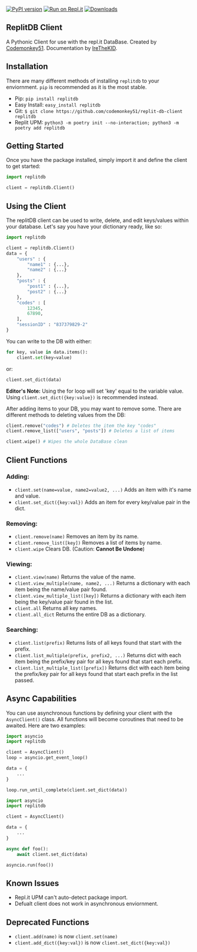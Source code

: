 [![PyPI version](https://badge.fury.io/py/replitdb.svg)](https://pypi.org/project/replitdb) [![Run on Repl.it](https://repl.it/badge/github/codemonkey51/replit-db-client)](https://repl.it/github/codemonkey51/replit-db-client) [![Downloads](https://pepy.tech/badge/replitdb/week)](https://pepy.tech/project/replitdb)

## ReplitDB Client
A Pythonic Client for use with the repl.it DataBase. Created by [Codemonkey51](https://repl.it/@codemonkey51). Documentation by [IreTheKID](https://repl.it/@irethekid).

## Installation
There are many different methods of installing `replitdb` to your enviornment. `pip` is recommended as it is the most stable.

+ Pip: `pip install replitdb`
+ Easy Install: `easy_install replitdb`
+ Git: `$ git clone https://github.com/codemonkey51/replit-db-client replitdb`
+ Replit UPM: `python3 -m poetry init --no-interaction;
python3 -m poetry add replitdb`

## Getting Started
Once you have the package installed, simply import it and define the client to get started:
```py
import replitdb

client = replitdb.Client()
```

## Using the Client
The replitDB client can be used to write, delete, and edit keys/values within your database. Let's say you have your dictionary ready, like so:
```py
import replitdb

client = replitdb.Client()
data = {
	"users" : {
		"name1" : {...},
		"name2" : {...}
	},
	"posts" : {
		"post1" : {...},
		"post2" : {...}
	},
	"codes" : [
		12345,
		67890,
	],
	"sessionID" : "837379829-2"
}
```
You can write to the DB with either:
```py
for key, value in data.items():
	client.set(key=value) 
```
or:
```py
client.set_dict(data)
```
**Editor's Note:** Using the for loop will set 'key' equal to the variable value. Using `client.set_dict({key:value})` is recommended instead.

After adding items to your DB, you may want to remove some. There are different methods to deleting values from the DB:
```py
client.remove("codes") # Deletes the item the key "codes"
client.remove_list(["users", "posts"]) # Deletes a list of items

client.wipe() # Wipes the whole DataBase clean
```

## Client Functions

### Adding:
+ `client.set(name=value, name2=value2, ...)` Adds an item with it's name and value.
+ `client.set_dict({key:val})` Adds an item for every key/value pair in the dict.

### Removing:
+ `client.remove(name)` Removes an item by its name.
+ `client.remove_list([key])` Removes a list of items by name.
+ `client.wipe` Clears DB. (Caution: **Cannot Be Undone**)

### Viewing:
+ `client.view(name)` Returns the value of the name.
+ `client.view_multiple(name, name2, ...)` Returns a dictionary with each item being the name/value pair found.
+ `client.view_multiple_list([key])` Returns a dictionary with each item being the key/value pair found in the list.
+ `client.all` Returns all key names.
+ `client.all_dict` Returns the entire DB as a dictionary.

### Searching:
+ `client.list(prefix)` Returns lists of all keys found that start with the prefix.
+ `client.list_multiple(prefix, prefix2, ...)` Returns dict with each item being the prefix/key pair for all keys found that start each prefix.
+ `client.list_multiple_list([prefix])` Returns dict with each item being the prefix/key pair for all keys found that start each prefix in the list passed.

## Async Capabilities

You can use asynchronous functions by defining your client with the `AsyncClient()` class. All functions will become coroutines that need to be awaited. Here are two examples:

```py
import asyncio
import replitdb

client = AsyncClient()
loop = asyncio.get_event_loop()

data = {
	...
}

loop.run_until_complete(client.set_dict(data))
```

```py
import asyncio
import replitdb

client = AsyncClient()

data = {
	...
} 

async def foo():
	await client.set_dict(data)

asyncio.run(foo())
```

## Known Issues

+ Repl.it UPM can't auto-detect package import.
+ Defualt client does not work in asynchronous enviornment.

## Deprecated Functions
+ `client.add(name)` is now `client.set(name)`
+ `client.add_dict({key:val})` is now `client.set_dict({key:val})`
